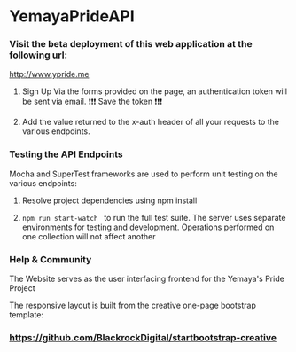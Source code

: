 # YemayaPrideAPI

### Visit the beta deployment of this web application at the following url:

http://www.ypride.me

  1. Sign Up Via the forms provided on the page, an authentication token will be sent via email. :exclamation::exclamation::exclamation: Save the token :exclamation::exclamation::exclamation:

  2. Add the value returned to the x-auth header of all your requests to the various endpoints.

### Testing the API Endpoints

  Mocha and SuperTest frameworks are used to perform unit testing on the various endpoints:
  1. Resolve project dependencies using npm install

  2. ```npm run start-watch ``` to run the full test suite.
    The server uses separate environments for testing and development. Operations performed on one collection
    will not affect another

### Help & Community
The Website serves as the user interfacing frontend for the Yemaya's Pride Project

The responsive layout is built from the creative one-page bootstrap template:

### https://github.com/BlackrockDigital/startbootstrap-creative
